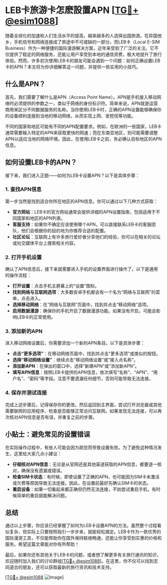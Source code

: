 # LEB卡旅游卡怎麽設置APN [[TG💪+ @esim1088](https://t.me/s/esim1088)]

随着全球化的加速和人们生活水平的提高，越来越多的人选择出国旅游。在异国他乡，手机信号和网络连接成了旅途中不可或缺的一部分。而LEB卡（Local E-SIM Business）作为一种便捷的国际漫游解决方案，近年来受到了广泛的关注。它不仅提供了稳定的网络服务，还能让用户享受到本地的通信资费，极大地提升了旅行体验。然而，许多初次使用LEB卡的朋友可能会遇到一个问题：如何正确设置LEB卡的APN？本文将为你详细解答这一问题，并提供一些实用的小技巧。

## 什么是APN？

首先，我们需要了解什么是APN（Access Point Name）。APN是手机接入移动网络时必须提供的参数之一，类似于网络的身份标识符。简单来说，APN就是运营商用来区分不同数据服务的名称。当你使用LEB卡时，正确的APN设置能够确保你的设备顺利连接到当地的移动网络，从而实现上网、发短信等功能。

不同的国家和地区可能有不同的APN配置要求。例如，在欧洲的一些国家，LEB卡通常需要输入特定的APN来获取更快的网速；而在东南亚地区，则可能需要调整APN以适应当地的网络环境。因此，在使用LEB卡之前，务必确认目标地区的APN信息。

## 如何设置LEB卡的APN？

接下来，我们进入正题——如何为LEB卡设置APN？以下是具体步骤：

### 1. 查找APN信息

第一步当然是找到适合你所在地区的APN信息。你可以通过以下几种方式获取：

- **官方网站**：LEB卡的官方网站通常会提供详细的APN设置指南，包括适用于不同国家和地区的APN列表。
- **客服支持**：如果你不确定应该使用哪个APN，可以直接联系LEB卡的客服团队，他们会根据你的目的地为你推荐合适的配置。
- **社区论坛**：互联网上有许多旅行爱好者分享他们的经验，你可以在相关的论坛或社交媒体平台上搜索相关内容。

### 2. 打开手机设置

确认了APN信息后，接下来就需要进入手机的设置界面进行操作了。以下是通用的操作流程：

- **打开设置**：点击手机主屏幕上的“设置”图标。
- **找到网络与互联网选项**：大多数安卓手机都会有一个名为“网络与互联网”的菜单，点击进入。
- **选择移动网络**：在“网络与互联网”页面中，找到并点击“移动网络”选项。
- **启用数据漫游**：确保你的手机开启了数据漫游功能。如果没有开启，可能会影响LEB卡的正常使用。

### 3. 添加新的APN

进入移动网络设置后，你需要添加一个新的APN条目。以下是具体步骤：

- **点击“更多选项”**：在移动网络页面中，找到并点击“更多选项”或类似的按钮。
- **选择“移动网络设置”**：继续点击“移动网络设置”或“接入点名称”。
- **添加新APN**：在弹出的窗口中，选择“新建APN”或“添加新APN”。
- **填写APN信息**：按照LEB卡提供的APN信息，依次填写“名称”、“APN”、“用户名”、“密码”等字段。注意不要遗漏任何细节，否则可能导致无法连接。

### 4. 保存并测试连接

完成上述步骤后，记得保存你的更改。然后返回到主界面，尝试打开浏览器或其他需要联网的应用程序，检查是否能够正常访问互联网。如果发现无法连接，可以再次核对APN信息是否有误，并重复之前的步骤。

## 小贴士：避免常见的设置错误

在实际操作过程中，有些人可能会因为疏忽而导致设置失败。为了避免这种情况发生，这里给大家几点小建议：

- **仔细核对APN信息**：无论是从官网还是其他渠道获取的APN信息，都要逐一核对，确保没有遗漏或错误。
- **检查SIM卡状态**：有时候，即使设置了正确的APN，也可能因为SIM卡未激活或欠费等原因导致无法连接。因此，在设置前最好先确认SIM卡的状态。
- **重启设备**：如果一切看起来都正确但仍然无法连接，不妨尝试重启手机，有时候简单的重启就能解决问题。

## 总结

通过以上步骤，你应该已经掌握了如何为LEB卡设置APN的方法。虽然整个过程看似复杂，但实际上只要按照指引一步步来，就能轻松搞定。LEB卡作为一款优秀的国际漫游工具，不仅能帮助你在国外保持联络畅通，还能让你享受到实惠的价格和服务。希望这篇文章能对你有所帮助！

最后，如果你还有其他关于LEB卡的问题，或者想了解更多有关旅行通讯的知识，欢迎随时加入我们的讨论群组[[TG💪+ @esim1088](https://t.me/s/esim1088)]。在这里，你不仅可以找到志同道合的朋友，还可以获取最新的旅行资讯和技术支持。

[[TG💪+ @esim1088](https://t.me/s/esim1088) ![Image](https://i.postimg.cc/4NQfJmqS/Snipaste-2025-05-13-00-14-12.png)]